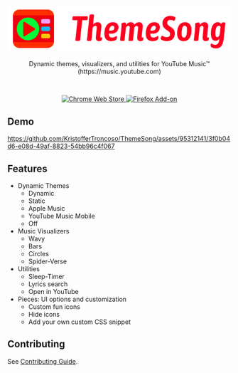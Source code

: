<p align="center">
  <a href="https://themesong.app" target="_blank" rel="noopener noreferrer">
    <img src="assets/ThemeSong-Full-Logo.png" alt="ThemeSong">
  </a>
</p>
<p align="center">
  Dynamic themes, visualizers, and utilities for YouTube Music™ (https://music.youtube.com)
</p>
<br>
<p align="center">
  <a href="https://chrome.google.com/webstore/detail/bgfiegdbajagebogifobkhambpljbfmk" target="_blank" rel="noopener noreferrer">
    <img alt="Chrome Web Store" src="https://img.shields.io/badge/Chrome-blue?style=for-the-badge&logo=googlechrome&logoColor=white">
  </a>
  <a href="https://addons.mozilla.org/firefox/addon/themesong-for-youtube-music/" target="_blank" rel="noopener noreferrer">
    <img alt="Firefox Add-on" src="https://img.shields.io/badge/Firefox-orange?style=for-the-badge&logo=firefoxbrowser&logoColor=white">
  </a>
</p>

## Demo

https://github.com/KristofferTroncoso/ThemeSong/assets/95312141/3f0b04d6-e08d-49af-8823-54bb96c4f067


## Features

- Dynamic Themes
  - Dynamic
  - Static
  - Apple Music
  - YouTube Music Mobile
  - Off
- Music Visualizers
  - Wavy
  - Bars
  - Circles
  - Spider-Verse
- Utilities
  - Sleep-Timer
  - Lyrics search
  - Open in YouTube
- Pieces: UI options and customization
  - Custom fun icons
  - Hide icons
  - Add your own custom CSS snippet

## Contributing

See [Contributing Guide](CONTRIBUTING.md).
